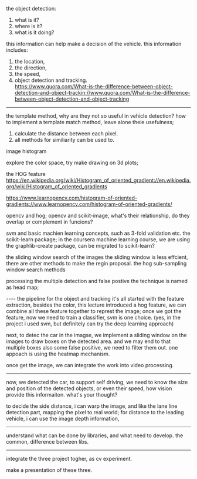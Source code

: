 the object detection: 
1. what is it?
2. where is it? 
3. what is it doing? 

this information can help make a decision of the vehicle. 
this information includes: 
1. the location, 
2. the direction,
3. the speed, 
4. object detection and tracking.  
https://www.quora.com/What-is-the-difference-between-object-detection-and-object-trackin://www.quora.com/What-is-the-difference-between-object-detection-and-object-tracking

---
the template method, why are they not so useful in vehicle detection? 
how to implement a template match method, leave alone theie usefulness;
1. calculate the distance between each pixel. 
2. all methods for similiarity can be used to. 

image histogram

explore the color space, try make drawing on 3d plots;

the HOG feature
https://en.wikipedia.org/wiki/Histogram_of_oriented_gradient://en.wikipedia.org/wiki/Histogram_of_oriented_gradients

https://www.learnopencv.com/histogram-of-oriented-gradients://www.learnopencv.com/histogram-of-oriented-gradients/

opencv and hog; 
opencv and scikit-image, what's their relationship, do they overlap or complement in funcions? 

svm and basic machien learning concepts, such as 3-fold validation etc. 
the scikit-learn package;
in the coursera machine learning course, we are using the graphlib-create package, can be migrated to scikit-learn? 

the sliding window search of the images
the sliding window is less effcient, there are other methods to make the regin proposal. 
the hog sub-sampling window search methods

processing the multiple detection and false postive
the technique is named as head map;

---- the pipeline for the object and tracking
it's all started with the feature extraction, besides the color, this lecture introduced a hog feature, we can combine all these feature together to represt the image;
once we got the feature, now we need to train a classifier, svm is one choice. (yes, in the project i used svm, but definitely can try the deep learning approach)

next, to detec the car in the imagse, we implement a sliding window on the images to draw boxes on the detected area. 
and we may end to that multiple boxes also some false positive, we need to filter them out. 
one appoach is using the heatmap mechanism.

once get the image, we can integrate the work into video processing. 

--------------------
now, we detected the car, to support self driving, we need to know the size and position of the detected objects, or even their speed, how vision provide this informaiton. what's your thought? 

to decide the side distance, i can warp the image, and like the lane line detection part, mapping the pixel to real world; 
for distance to the leading vehicle, i can use the image depth information,   

--------------------
understand what can be done by libraries, and what need to develop. 
the common, difference between libs. 

--------------------
integrate the three project togher, as cv experiment. 

make a presentation of these three. 

